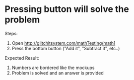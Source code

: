 # Pressing button will solve the problem

Steps:
1. Open http://glitchitsystem.com/mathTesting/math1
2. Press the bottom button ("Add it", "Subtract it", etc..)

Expected Result:
1. Numbers are bordered like the mockups
2. Problem is solved and an answer is provided
